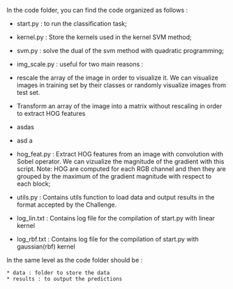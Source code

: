 In the code folder, you can find the code organized as follows :

* start.py : to run the classification task;
* kernel.py : Store the kernels used in the kernel SVM method;
* svm.py : solve the dual of the svm method with quadratic programming;
* img_scale.py : useful for two main reasons : 
 * rescale the array of the image in order to visualize it. We can visualize images in training set by their classes or randomly visualize images from test set.
 * Transform an array of the image into a matrix without rescaling in order to extract HOG features
  * asdas 
  * asd a
* hog_feat.py : Extract HOG features from an image with convolution with Sobel operator. We can vizualize the magnitude
    of the gradient with this script. Note: HOG are computed for each RGB channel and then they are grouped by the
    maximum of the gradient magnitude with respect to each block;
* utils.py : Contains utils function to load data and output results in the format accepted by the Challenge.


* log_lin.txt : Contains log file for the compilation of start.py with linear kernel
* log_rbf.txt : Contains log file for the compilation of start.py with gaussian(rbf) kernel


In the same level as the code folder should be :

    * data : folder to store the data
    * results : to output the predictions
